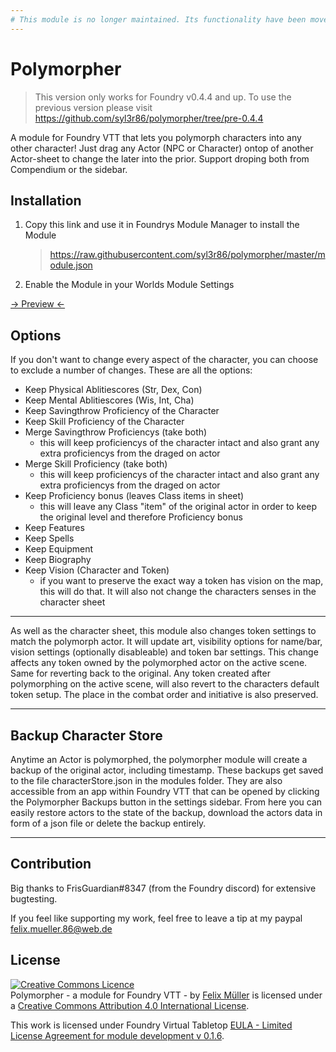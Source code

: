 ```yaml
---
# This module is no longer maintained. Its functionality have been moved into the core version of dnd5e.
---
```



# Polymorpher

> This version only works for Foundry v0.4.4 and up. To use the previous version please visit https://github.com/syl3r86/polymorpher/tree/pre-0.4.4

A module for Foundry VTT that lets you polymorph characters into any other character!
Just drag any Actor (NPC or Character) ontop of another Actor-sheet to change the later into the prior. Support droping both from Compendium or the sidebar.

## Installation
1. Copy this link and use it in Foundrys Module Manager to install the Module

    > https://raw.githubusercontent.com/syl3r86/polymorpher/master/module.json
    
2. Enable the Module in your Worlds Module Settings

[-> Preview <-](https://streamable.com/msm48)

## Options
If you don't want to change every aspect of the character, you can choose to exclude a number of changes. These are all the options:


- Keep Physical Ablitiescores (Str, Dex, Con)
- Keep Mental Ablitiescores (Wis, Int, Cha)
- Keep Savingthrow Proficiency of the Character
- Keep Skill Proficiency of the Character
- Merge Savingthrow Proficiencys (take both)
  - this will keep proficiencys of the character intact and also grant any extra proficiencys from the draged on actor
- Merge Skill Proficiency (take both)
  - this will keep proficiencys of the character intact and also grant any extra proficiencys from the draged on actor
- Keep Proficiency bonus (leaves Class items in sheet)
  - this will leave any Class "item" of the original actor in order to keep the original level and therefore Proficiency bonus
- Keep Features
- Keep Spells
- Keep Equipment
- Keep Biography
- Keep Vision (Character and Token)
  - if you want to preserve the exact way a token has vision on the map, this will do that. It will also not change the characters senses in the character sheet

---

As well as the character sheet, this module also changes token settings to match the polymorph actor. It will update art, visibility options for name/bar, vision settings (optionally disableable) and token bar settings. This change affects any token owned by the polymorphed actor on the active scene. Same for reverting back to the original. Any token created after polymorphing on the active scene, will also revert to the characters default token setup. The place in the combat order and initiative is also preserved.

---

## Backup Character Store
Anytime an Actor is polymorphed, the polymorpher module will create a backup of the original actor, including timestamp. These backups get saved to the file characterStore.json in the modules folder. They are also accessible from an app within Foundry VTT that can be opened by clicking the Polymorpher Backups button in the settings sidebar. From here you can easily restore actors to the state of the backup, download the actors data in form of a json file or delete the backup entirely.

---

## Contribution
Big thanks to FrisGuardian#8347 (from the Foundry discord) for extensive bugtesting.

If you feel like supporting my work, feel free to leave a tip at my paypal felix.mueller.86@web.de

## License
<a rel="license" href="http://creativecommons.org/licenses/by/4.0/"><img alt="Creative Commons Licence" style="border-width:0" src="https://i.creativecommons.org/l/by/4.0/88x31.png" /></a><br /><span xmlns:dct="http://purl.org/dc/terms/" property="dct:title">Polymorpher - a module for Foundry VTT -</span> by <a xmlns:cc="http://creativecommons.org/ns#" href="https://github.com/syl3r86?tab=repositories" property="cc:attributionName" rel="cc:attributionURL">Felix Müller</a> is licensed under a <a rel="license" href="http://creativecommons.org/licenses/by/4.0/">Creative Commons Attribution 4.0 International License</a>.

This work is licensed under Foundry Virtual Tabletop [EULA - Limited License Agreement for module development v 0.1.6](http://foundryvtt.com/pages/license.html).
